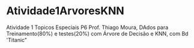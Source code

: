 # Atividade1ArvoresKNN
Atividade 1 Topicos Especiais P6 Prof. Thiago Moura, DAdos para Treinamento(80%) e testes(20%) com Árvore de Decisão e KNN, com Bd 'Titanic"
